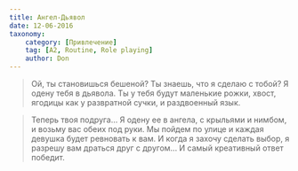 ```yaml
---
title: Ангел-Дьявол
date: 12-06-2016
taxonomy:
    category: [Привлечение]
	tag: [A2, Routine, Role playing]
	author: Don
---
```


> Ой, ты становишься бешеной? Ты знаешь, что я сделаю с тобой? Я одену тебя в дьявола. Ты у тебя будут маленькие рожки, хвост, ягодицы как у развратной сучки, и раздвоенный язык. 

> Теперь твоя подруга... Я одену ее в ангела, с крыльями и нимбом, и возьму вас обеих под руки. Мы пойдем по улице и каждая девушка будет ревновать к вам. И когда я захочу сделать выбор, я разрешу вам драться друг с другом... И самый креативный ответ победит.